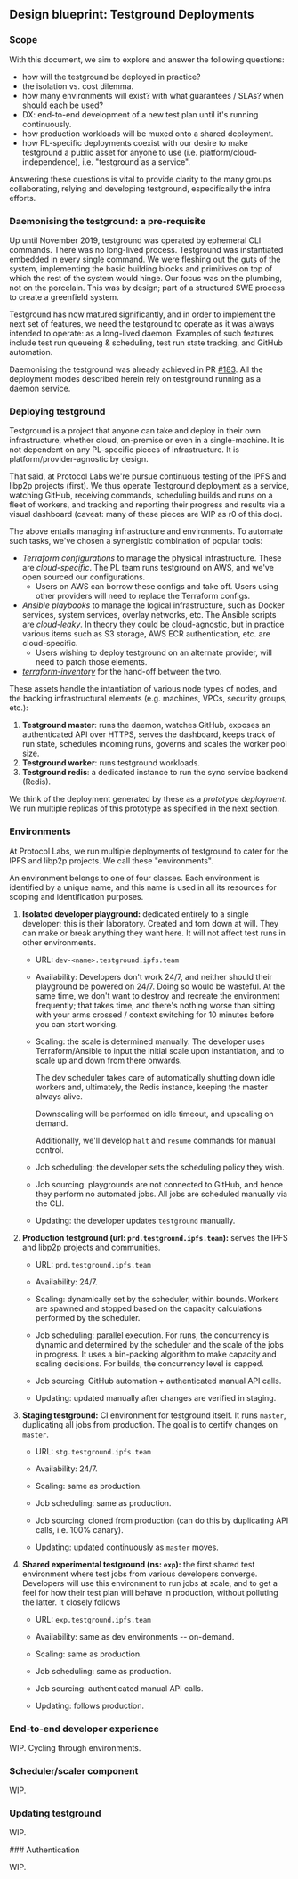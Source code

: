 ## Design blueprint: Testground Deployments

### Scope

With this document, we aim to explore and answer the following questions:

* how will the testground be deployed in practice?
* the isolation vs. cost dilemma.
* how many environments will exist? with what guarantees / SLAs? when should
  each be used?
* DX: end-to-end development of a new test plan until it's running continuously.
* how production workloads will be muxed onto a shared deployment.
* how PL-specific deployments coexist with our desire to make testground a
  public asset for anyone to use (i.e. platform/cloud-independence), i.e.
  "testground as a service".

Answering these questions is vital to provide clarity to the many groups
collaborating, relying and developing testground, especifically the infra
efforts.

### Daemonising the testground: a pre-requisite

Up until November 2019, testground was operated by ephemeral CLI commands. There
was no long-lived process. Testground was instantiated embedded in every single
command. We were fleshing out the guts of the system, implementing the basic
building blocks and primitives on top of which the rest of the system would
hinge. Our focus was on the plumbing, not on the porcelain. This was by design;
part of a structured SWE process to create a greenfield system.

Testground has now matured significantly, and in order to implement the next set
of features, we need the testground to operate as it was always intended to
operate: as a long-lived daemon. Examples of such features include test run
queueing & scheduling, test run state tracking, and GitHub automation.

Daemonising the testground was already achieved in PR
[#183](https://github.com/ipfs/testground/pull/183). All the deployment modes
described herein rely on testground running as a daemon service.

### Deploying testground

Testground is a project that anyone can take and deploy in their own
infrastructure, whether cloud, on-premise or even in a single-machine. It is not
dependent on any PL-specific pieces of infrastructure. It is
platform/provider-agnostic by design.

That said, at Protocol Labs we're pursue continuous testing of the IPFS and
libp2p projects (first). We thus operate Testground deployment as a service,
watching GitHub, receiving commands, scheduling builds and runs on a fleet of
workers, and tracking and reporting their progress and results via a visual
dashboard (caveat: many of these pieces are WIP as r0 of this doc).

The above entails managing infrastructure and environments. To automate such
tasks, we've chosen a synergistic combination of popular tools:

* *Terraform configurations* to manage the physical infrastructure. These are
  _cloud-specific_. The PL team runs testground on AWS, and we've open sourced
  our configurations.
    * Users on AWS can borrow these configs and take off. Users using other
      providers will need to replace the Terraform configs.
* *Ansible playbooks* to manage the logical infrastructure, such as Docker
  services, system services, overlay networks, etc. The Ansible scripts are
  _cloud-leaky_. In theory they could be cloud-agnostic, but in practice various
  items such as S3 storage, AWS ECR authentication, etc. are cloud-specific.
    * Users wishing to deploy testground on an alternate provider, will need to
      patch those elements.
* _[terraform-inventory](https://github.com/adammck/terraform-inventory)_ for
  the hand-off between the two.

These assets handle the intantiation of various node types of nodes, and the
backing infrastructural elements (e.g. machines, VPCs, security groups, etc.):

1. **Testground master**: runs the daemon, watches GitHub, exposes an
   authenticated API over HTTPS, serves the dashboard, keeps track of run state,
   schedules incoming runs, governs and scales the worker pool size.
2. **Testground worker**: runs testground workloads.
3. **Testground redis**: a dedicated instance to run the sync service backend
   (Redis).

We think of the deployment generated by these as a _prototype deployment_. We
run multiple replicas of this prototype as specified in the next section.

### Environments

At Protocol Labs, we run multiple deployments of testground to cater for the
IPFS and libp2p projects. We call these "environments".

An environment belongs to one of four classes. Each environment is identified by
a unique name, and this name is used in all its resources for scoping and
identification purposes.

1. **Isolated developer playground:** dedicated entirely to a single developer;
   this is their laboratory. Created and torn down at will. They can make or
   break anything they want here. It will not affect test runs in other
   environments.

     * URL: `dev-<name>.testground.ipfs.team`

     * Availability: Developers don't work 24/7, and neither should their
       playground be powered on 24/7. Doing so would be wasteful. At the same
       time, we don't want to destroy and recreate the environment frequently;
       that takes time, and there's nothing worse than sitting with your arms
       crossed / context switching for 10 minutes before you can start working.

     * Scaling: the scale is determined manually. The developer uses
       Terraform/Ansible to input the initial scale upon instantiation, and to
       scale up and down from there onwards. 
       
       The dev scheduler takes care of automatically shutting down idle workers
       and, ultimately, the Redis instance, keeping the master always alive.
       
       Downscaling will be performed on idle timeout, and upscaling on demand.
       
       Additionally, we'll develop `halt` and `resume` commands for manual
       control.

     * Job scheduling: the developer sets the scheduling policy they wish. 

     * Job sourcing: playgrounds are not connected to GitHub, and hence they
       perform no automated jobs. All jobs are scheduled manually via the CLI.

     * Updating: the developer updates `testground` manually.

2. **Production testground (url: `prd.testground.ipfs.team`):** serves the IPFS
   and libp2p projects and communities.
   
     * URL: `prd.testground.ipfs.team`

     * Availability: 24/7.

     * Scaling: dynamically set by the scheduler, within bounds. Workers are
       spawned and stopped based on the capacity calculations performed by the
       scheduler.
   
     * Job scheduling: parallel execution. For runs, the concurrency is dynamic
       and determined by the scheduler and the scale of the jobs in progress. It
       uses a bin-packing algorithm to make capacity and scaling decisions. For
       builds, the concurrency level is capped.
  
     * Job sourcing: GitHub automation + authenticated manual API calls.

     * Updating: updated manually after changes are verified in staging.

3. **Staging testground:** CI environment for testground itself. It runs
   `master`, duplicating all jobs from production. The goal is to certify
   changes on `master`.

   * URL: `stg.testground.ipfs.team`

   * Availability: 24/7.

   * Scaling: same as production.
   
   * Job scheduling: same as production.
  
   * Job sourcing: cloned from production (can do this by duplicating API
     calls, i.e. 100% canary).

   * Updating: updated continuously as `master` moves.

4. **Shared experimental testground (ns: `exp`):** the first shared test
   environment where test jobs from various developers converge. Developers will
   use this environment to run jobs at scale, and to get a feel for how their
   test plan will behave in production, without polluting the latter. It closely
   follows

     * URL: `exp.testground.ipfs.team`

     * Availability: same as dev environments -- on-demand.
   
     * Scaling: same as production.

     * Job scheduling: same as production.

     * Job sourcing: authenticated manual API calls.

     * Updating: follows production.

### End-to-end developer experience

WIP. Cycling through environments.

### Scheduler/scaler component

WIP.

### Updating testground

WIP.

### Authentication

WIP.



